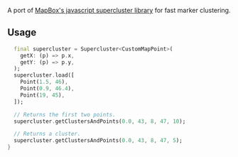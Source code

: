 A port of [MapBox's javascript supercluster library](https://github.com/mapbox/supercluster) for fast marker clustering.

## Usage

```dart
  final supercluster = Supercluster<CustomMapPoint>(
    getX: (p) => p.x,
    getY: (p) => p.y,
  );
  supercluster.load([
    Point(1.5, 46),
    Point(0.9, 46.4),
    Point(19, 45),
  ]);

  // Returns the first two points.
  supercluster.getClustersAndPoints(0.0, 43, 8, 47, 10);

  // Returns a cluster.
  supercluster.getClustersAndPoints(0.0, 43, 8, 47, 5);
}
```
